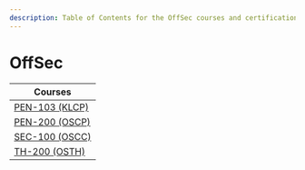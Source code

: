 ```yaml
---
description: Table of Contents for the OffSec courses and certifications
---
```


# OffSec

| Courses                              |
| ------------------------------------ |
| [PEN-103 (KLCP)](PEN-103.md)         |
| [PEN-200 (OSCP)](../offsec/pen-200/) |
| [SEC-100 (OSCC)](SEC-100.md)         |
| [TH-200 (OSTH)](../offsec/th-200/)   |

